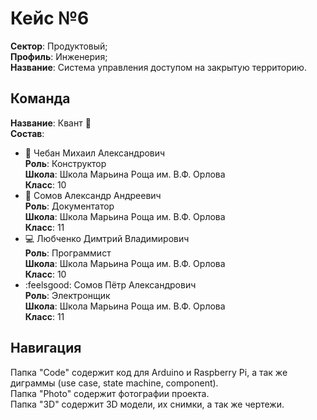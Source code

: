 # Кейс №6
**Сектор**: Продуктовый;\
**Профиль**:  Инженерия;\
**Название**: Система управления доступом на закрытую территорию.
## Команда
**Название**: Квант :sparkler:\
**Состав**:
- :crown: Чебан Михаил Александрович\
	**Роль**: Конструктор\
	**Школа**: Школа Марьина Роща им. В.Ф. Орлова\
	**Класс**: 10
- :space_invader: Сомов Александр Андреевич\
	**Роль**: Документатор\
	**Школа**: Школа Марьина Роща им. В.Ф. Орлова\
	**Класс**: 11
- :computer: Любченко Димтрий Владимирович\
	**Роль**: Программист\
	**Школа**: Школа Марьина Роща им. В.Ф. Орлова\
	**Класс**: 10
- :feelsgood: Сомов Пётр Александрович\
	**Роль**: Электронщик\
	**Школа**: Школа Марьина Роща им. В.Ф. Орлова\
	**Класс**: 11
## Навигация
Папка "Code" содержит код для Arduino и Raspberry Pi, а так же диграммы (use case, state machine, component).\
Папка "Photo" содержит фотографии проекта.\
Папка "3D" содержит 3D модели, их снимки, а так же чертежи.
